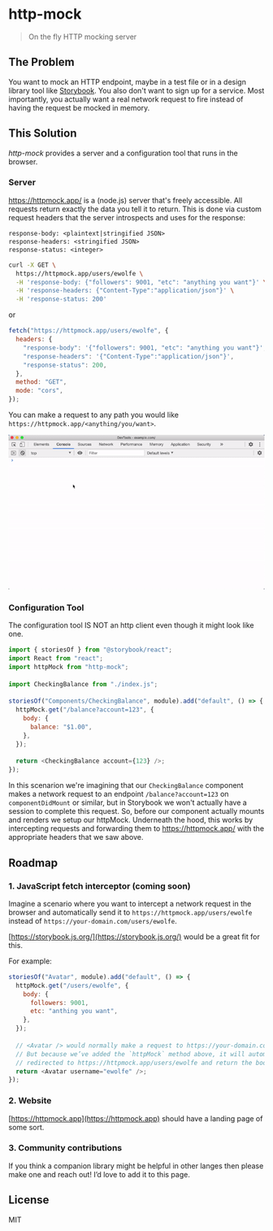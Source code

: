 # http-mock

> On the fly HTTP mocking server

## The Problem

You want to mock an HTTP endpoint, maybe in a test file or in a design library tool like [Storybook](https://storybook.js.org/). You also don't want to sign up for a service. Most importantly, you actually want a real network request to fire instead of having the request be mocked in memory.

## This Solution

_http-mock_ provides a server and a configuration tool that runs in the browser.

### Server

https://httpmock.app/ is a (node.js) server that's freely accessible. All requests return exactly the data you tell it to return. This is done via custom request headers that the server introspects and uses for the response:

```
response-body: <plaintext|stringified JSON>
response-headers: <stringified JSON>
response-status: <integer>
```

```sh
curl -X GET \
  https://httpmock.app/users/ewolfe \
  -H 'response-body: {"followers": 9001, "etc": "anything you want"}' \
  -H 'response-headers: {"Content-Type":"application/json"}' \
  -H 'response-status: 200'
```

or

```js
fetch("https://httpmock.app/users/ewolfe", {
  headers: {
    "response-body": '{"followers": 9001, "etc": "anything you want"}',
    "response-headers": '{"Content-Type":"application/json"}',
    "response-status": 200,
  },
  method: "GET",
  mode: "cors",
});
```

You can make a request to any path you would like `https://httpmock.app/<anything/you/want>`.

![Alt text](/examples/demo.gif "demo")

### Configuration Tool

The configuration tool IS NOT an http client even though it might look like one.

```js
import { storiesOf } from "@storybook/react";
import React from "react";
import httpMock from "http-mock";

import CheckingBalance from "./index.js";

storiesOf("Components/CheckingBalance", module).add("default", () => {
  httpMock.get("/balance?account=123", {
    body: {
      balance: "$1.00",
    },
  });

  return <CheckingBalance account={123} />;
});
```

In this scenarion we're imagining that our `CheckingBalance` component makes a network request to an endpoint `/balance?account=123` on `componentDidMount` or similar, but in Storybook we won't actually have a session to complete this request. So, before our component actually mounts and renders we setup our httpMock. Underneath the hood, this works by intercepting requests and forwarding them to https://httpmock.app/ with the appropriate headers that we saw above.

## Roadmap

### 1. JavaScript fetch interceptor (coming soon)

Imagine a scenario where you want to intercept a network request in the browser and automatically send it to `https://httpmock.app/users/ewolfe` instead of `https://your-domain.com/users/ewolfe`.

[https://storybook.js.org/](https://storybook.js.org/) would be a great fit for this.

For example:

```js
storiesOf("Avatar", module).add("default", () => {
  httpMock.get("/users/ewolfe", {
    body: {
      followers: 9001,
      etc: "anthing you want",
    },
  });

  // <Avatar /> would normally make a request to https://your-domain.com/users/ewolfe
  // But because we’ve added the `httpMock` method above, it will automatically get
  // redirected to https://httpmock.app/users/ewolfe and return the body we configured
  return <Avatar username="ewolfe" />;
});
```

### 2. Website

[https://httpmock.app](https://httpmock.app) should have a landing page of some sort.

### 3. Community contributions

If you think a companion library might be helpful in other langes then please make one and reach out! I’d love to add it to this page.

## License

MIT
